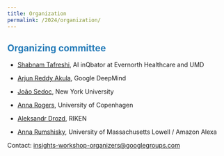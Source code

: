 ```yaml
---
title: Organization
permalink: /2024/organization/
---
```


## <span style="color:#267CB9"> Organizing committee</span>

* [Shabnam Tafreshi](https://www.linkedin.com/in/shabnamtafreshi),  AI inQbator at Evernorth Healthcare and UMD

* [Arjun Reddy Akula](https://research.google/people/ArjunReddyAkula/), Google DeepMind

* [João Sedoc](https://www.stern.nyu.edu/faculty/bio/joao-sedoc), New York University
 
* [Anna Rogers](http://www.annargrs.github.io/), University of Copenhagen

* [Aleksandr Drozd](https://blackbird.pw/), RIKEN

* [Anna Rumshisky](http://www.cs.uml.edu/~arum/), University of Massachusetts Lowell / Amazon Alexa




Contact: [insights-workshop-organizers@googlegroups.com](mailto:insights-workshop-organizers@googlegroups.com)

